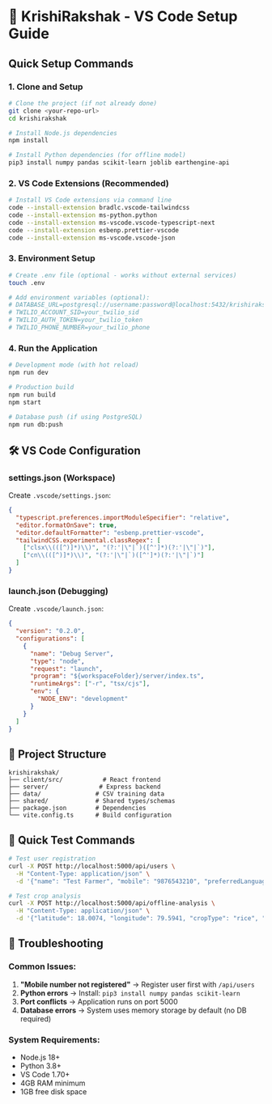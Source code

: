 # 🚜 KrishiRakshak - VS Code Setup Guide

## Quick Setup Commands

### 1. Clone and Setup
```bash
# Clone the project (if not already done)
git clone <your-repo-url>
cd krishirakshak

# Install Node.js dependencies
npm install

# Install Python dependencies (for offline model)
pip3 install numpy pandas scikit-learn joblib earthengine-api
```

### 2. VS Code Extensions (Recommended)
```bash
# Install VS Code extensions via command line
code --install-extension bradlc.vscode-tailwindcss
code --install-extension ms-python.python
code --install-extension ms-vscode.vscode-typescript-next
code --install-extension esbenp.prettier-vscode
code --install-extension ms-vscode.vscode-json
```

### 3. Environment Setup
```bash
# Create .env file (optional - works without external services)
touch .env

# Add environment variables (optional):
# DATABASE_URL=postgresql://username:password@localhost:5432/krishirakshak
# TWILIO_ACCOUNT_SID=your_twilio_sid
# TWILIO_AUTH_TOKEN=your_twilio_token
# TWILIO_PHONE_NUMBER=your_twilio_phone
```

### 4. Run the Application
```bash
# Development mode (with hot reload)
npm run dev

# Production build
npm run build
npm start

# Database push (if using PostgreSQL)
npm run db:push
```

## 🛠️ VS Code Configuration

### settings.json (Workspace)
Create `.vscode/settings.json`:
```json
{
  "typescript.preferences.importModuleSpecifier": "relative",
  "editor.formatOnSave": true,
  "editor.defaultFormatter": "esbenp.prettier-vscode",
  "tailwindCSS.experimental.classRegex": [
    ["clsx\\(([^)]*)\\)", "(?:'|\"|`)([^']*)(?:'|\"|`)"],
    ["cn\\(([^)]*)\\)", "(?:'|\"|`)([^']*)(?:'|\"|`)"]
  ]
}
```

### launch.json (Debugging)
Create `.vscode/launch.json`:
```json
{
  "version": "0.2.0",
  "configurations": [
    {
      "name": "Debug Server",
      "type": "node",
      "request": "launch",
      "program": "${workspaceFolder}/server/index.ts",
      "runtimeArgs": ["-r", "tsx/cjs"],
      "env": {
        "NODE_ENV": "development"
      }
    }
  ]
}
```

## 📁 Project Structure
```
krishirakshak/
├── client/src/           # React frontend
├── server/              # Express backend
├── data/               # CSV training data
├── shared/             # Shared types/schemas
├── package.json        # Dependencies
└── vite.config.ts      # Build configuration
```

## 🚀 Quick Test Commands
```bash
# Test user registration
curl -X POST http://localhost:5000/api/users \
  -H "Content-Type: application/json" \
  -d '{"name": "Test Farmer", "mobile": "9876543210", "preferredLanguage": "en"}'

# Test crop analysis
curl -X POST http://localhost:5000/api/offline-analysis \
  -H "Content-Type: application/json" \
  -d '{"latitude": 18.0074, "longitude": 79.5941, "cropType": "rice", "fieldArea": 2.5, "mobile": "9876543210", "language": "en"}'
```

## 🔧 Troubleshooting

### Common Issues:
1. **"Mobile number not registered"** → Register user first with `/api/users`
2. **Python errors** → Install: `pip3 install numpy pandas scikit-learn`
3. **Port conflicts** → Application runs on port 5000
4. **Database errors** → System uses memory storage by default (no DB required)

### System Requirements:
- Node.js 18+ 
- Python 3.8+
- VS Code 1.70+
- 4GB RAM minimum
- 1GB free disk space